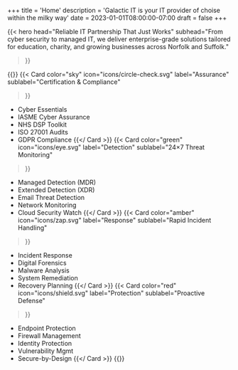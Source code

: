 +++
title = 'Home'
description = 'Galactic IT is your IT provider of choise within the milky way'
date = 2023-01-01T08:00:00-07:00
draft = false
+++

{{< hero
    head="Reliable IT Partnership That Just Works" 
    subhead="From cyber security to managed IT, we deliver enterprise-grade solutions tailored for education, charity, and growing businesses across Norfolk and Suffolk."
>}}

{{<grid>}}
{{< Card
    color="sky"
    icon="icons/circle-check.svg"
    label="Assurance"
    sublabel="Certification & Compliance"
>}}
* Cyber Essentials
* IASME Cyber Assurance
* NHS DSP Toolkit
* ISO 27001 Audits
* GDPR Compliance
{{</ Card >}}
{{< Card
    color="green"
    icon="icons/eye.svg"
    label="Detection"
    sublabel="24×7 Threat Monitoring"
>}}
* Managed Detection (MDR)
* Extended Detection (XDR)
* Email Threat Detection
* Network Monitoring
* Cloud Security Watch
{{</ Card >}}
{{< Card
    color="amber"
    icon="icons/zap.svg"
    label="Response"
    sublabel="Rapid Incident Handling"
>}}
* Incident Response
* Digital Forensics
* Malware Analysis
* System Remediation
* Recovery Planning
{{</ Card >}}
{{< Card
    color="red"
    icon="icons/shield.svg"
    label="Protection"
    sublabel="Proactive Defense"
>}}
* Endpoint Protection
* Firewall Management
* Identity Protection
* Vulnerability Mgmt
* Secure-by-Design
{{</ Card >}}
{{</grid>}}